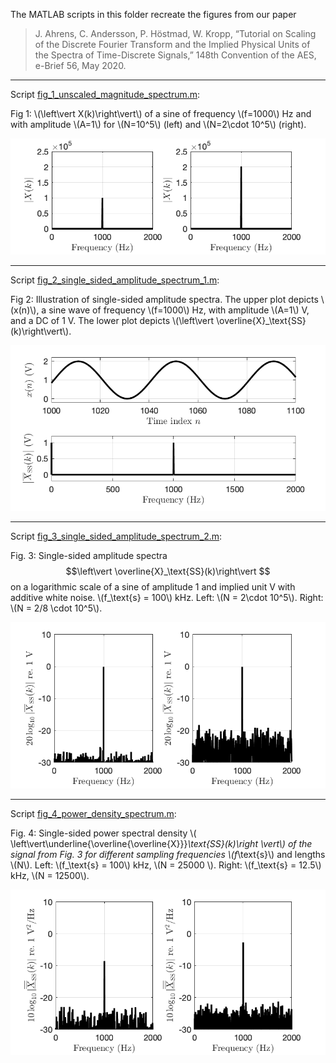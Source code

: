 <script src="https://cdn.mathjax.org/mathjax/latest/MathJax.js?config=TeX-AMS-MML_HTMLorMML" type="text/javascript"></script>

The MATLAB scripts in this folder recreate the figures from our paper 

> J. Ahrens, C. Andersson, P. Höstmad, W. Kropp, “Tutorial on Scaling of the Discrete Fourier Transform and the Implied Physical Units of the Spectra of Time-Discrete Signals,” 148th Convention of the AES, e-Brief 56, May 2020.

---

Script [fig_1_unscaled_magnitude_spectrum.m](fig_1_unscaled_magnitude_spectrum.m):

Fig 1: \\(\left\vert X(k)\right\vert\\) of a sine of frequency \\(f=1000\\) Hz and with amplitude \\(A=1\\) for \\(N=10^5\\) (left) and \\(N=2\cdot 10^5\\) (right).

![fig_1](fig_1.png "fig_1")

---

Script [fig_2_single_sided_amplitude_spectrum_1.m](fig_2_single_sided_amplitude_spectrum_1.m):

Fig 2: Illustration of single-sided amplitude spectra. The upper plot depicts \\(x(n)\\), a sine wave of frequency \\(f=1000\\) Hz, with amplitude \\(A=1\\) V, and a DC of 1 V. The lower plot depicts \\(\left\vert \overline{X}_\text{SS}(k)\right\vert\\).

![fig_2](fig_2.png "fig_2")

---

Script [fig_3_single_sided_amplitude_spectrum_2.m](fig_3_single_sided_amplitude_spectrum_2.m):

Fig. 3: Single-sided amplitude spectra $$\left\vert \overline{X}_\text{SS}(k)\right\vert $$ on a logarithmic scale of a sine of amplitude 1 and implied unit V with additive white noise. \\(f_\text{s} = 100\\) kHz. Left: \\(N = 2\cdot 10^5\\). Right: \\(N = 2/8 \cdot 10^5\\).

![fig_3](fig_3.png "fig_3")

---

Script [fig_4_power_density_spectrum.m](fig_4_power_density_spectrum.m):

Fig. 4: Single-sided power spectral density \\( \left\vert\underline{\overline{\overline{X}}}_\text{SS}(k)\right \vert\\) of the signal from Fig. 3 for different sampling frequencies \\(f_\text{s}\\) and lengths \\(N\\). Left: \\(f_\text{s} = 100\\) kHz, \\(N = 25000 \\). Right: \\(f_\text{s} = 12.5\\) kHz, \\(N = 12500\\).

![fig_4](fig_4.png "fig_4")

